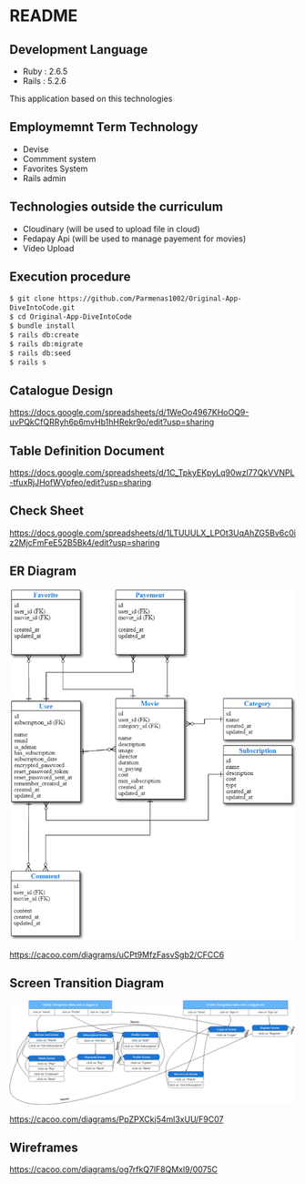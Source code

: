 # README

## Development Language
* Ruby : 2.6.5
* Rails : 5.2.6

This application based on this technologies

## Employmemnt Term Technology

* Devise
* Commment system
* Favorites System
* Rails admin

## Technologies outside the curriculum

* Cloudinary (will be used to upload file in cloud)
* Fedapay Api (will be used to manage payement for movies)
* Video Upload 

## Execution procedure 

```
$ git clone https://github.com/Parmenas1002/Original-App-DiveIntoCode.git
$ cd Original-App-DiveIntoCode
$ bundle install
$ rails db:create
$ rails db:migrate
$ rails db:seed
$ rails s

```

## Catalogue Design 

https://docs.google.com/spreadsheets/d/1WeOo4967KHoOQ9-uvPQkCfQRRyh6p6mvHb1hHRekr9o/edit?usp=sharing

## Table Definition Document

https://docs.google.com/spreadsheets/d/1C_TpkyEKpyLq90wzl77QkVVNPL-tfuxRjJHofWVpfeo/edit?usp=sharing

## Check Sheet 

https://docs.google.com/spreadsheets/d/1LTUUULX_LPOt3UqAhZG5Bv6c0iz2MjcFmFeE52B5Bk4/edit?usp=sharing

## ER Diagram

![ERDIAGRAM](public/ERDiagramm.png)

https://cacoo.com/diagrams/uCPt9MfzFasvSgb2/CFCC6

## Screen Transition Diagram

![TRANSITION SCREEN DIAGRAM](public/transitionScreen.png)

https://cacoo.com/diagrams/PpZPXCkj54ml3xUU/F9C07

## Wireframes

https://cacoo.com/diagrams/og7rfkQ7lF8QMxl9/0075C
